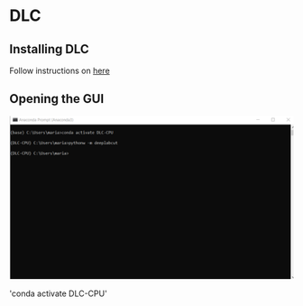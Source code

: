 # DLC
## Installing DLC
Follow instructions on [here](https://github.com/DeepLabCut/DeepLabCut/blob/master/docs/installation.md)

## Opening the GUI
![opening GUI:](https://github.com/mariacozan/DLC/blob/main/Figures/opening%20GUI.PNG)

'conda activate DLC-CPU'

